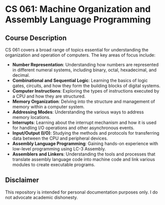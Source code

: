 # CS 061: Machine Organization and Assembly Language Programming

## Course Description

CS 061 covers a broad range of topics essential for understanding the organization and operation of computers. The key areas of focus include:

- **Number Representation**: Understanding how numbers are represented in different numeral systems, including binary, octal, hexadecimal, and decimal.
- **Combinational and Sequential Logic**: Learning the basics of logic gates, circuits, and how they form the building blocks of digital systems.
- **Computer Instructions**: Exploring the types of instructions executed by a CPU and how they are structured.
- **Memory Organization**: Delving into the structure and management of memory within a computer system.
- **Addressing Modes**: Understanding the various ways to address memory locations.
- **Interrupts**: Learning about the interrupt mechanism and how it is used for handling I/O operations and other asynchronous events.
- **Input/Output (I/O)**: Studying the methods and protocols for transferring data between the CPU and peripheral devices.
- **Assembly Language Programming**: Gaining hands-on experience with low-level programming using LC-3 Assembly.
- **Assemblers and Linkers**: Understanding the tools and processes that translate assembly language code into machine code and link various modules to create executable programs.

## Disclaimer

This repository is intended for personal documentation purposes only. I do not advocate academic dishonesty.
